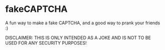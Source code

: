 # fakeCAPTCHA
A fun way to make a fake CAPTCHA, and a good way to prank your friends :)

DISCLAIMER: THIS IS ONLY INTENDED AS A JOKE AND IS NOT TO BE USED FOR ANY SECURITY PURPOSES!



